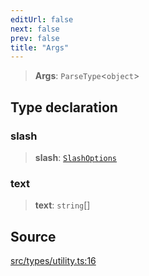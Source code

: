 ```yaml
---
editUrl: false
next: false
prev: false
title: "Args"
---
```


> **Args**: `ParseType`\<`object`\>

## Type declaration

### slash

> **slash**: [`SlashOptions`](/v3/api/type-aliases/slashoptions/)

### text

> **text**: `string`[]

## Source

[src/types/utility.ts:16](https://github.com/sern-handler/handler/blob/04c4625bfa2f746935f4a8cee62b77cdffd86684/src/types/utility.ts#L16)
